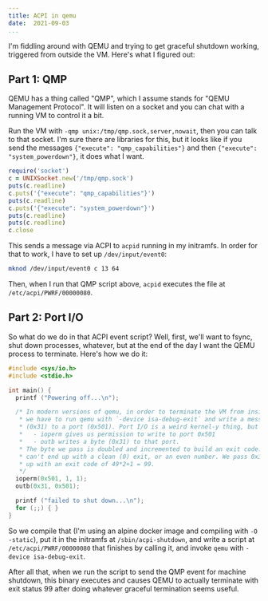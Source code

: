 ```yaml
---
title: ACPI in qemu
date:  2021-09-03
...
```


I'm fiddling around with QEMU and trying to get graceful shutdown working, triggered from outside
the VM. Here's what I figured out:

## Part 1: QMP

QEMU has a thing called "QMP", which I assume stands for "QEMU Management Protocol". It will listen
on a socket and you can chat with a running VM to control it a bit.

Run the VM with `-qmp unix:/tmp/qmp.sock,server,nowait`, then you can talk to that socket. I'm sure
there are libraries for this, but it looks like if you send the messages `{"execute":
"qmp_capabilities"}` and then `{"execute": "system_powerdown"}`, it does what I want.

```ruby
require('socket')
c = UNIXSocket.new('/tmp/qmp.sock')
puts(c.readline)
c.puts('{"execute": "qmp_capabilities"}')
puts(c.readline)
c.puts('{"execute": "system_powerdown"}')
puts(c.readline)
puts(c.readline)
c.close
```

This sends a message via ACPI to `acpid` running in my initramfs. In order for that to work, I have
to set up `/dev/input/event0`:

```bash
mknod /dev/input/event0 c 13 64
```

Then, when I run that QMP script above, `acpid` executes the file at `/etc/acpi/PWRF/00000080`.

## Part 2: Port I/O

So what do we do in that ACPI event script? Well, first, we'll want to fsync, shut down processes,
whatever, but at the end of the day I want the QEMU process to terminate. Here's how we do it:

```c
#include <sys/io.h>
#include <stdio.h>

int main() {
  printf ("Powering off...\n");

  /* In modern versions of qemu, in order to terminate the VM from inside,
   * we have to run qemu with `-device isa-debug-exit` and write a message
   * (0x31) to a port (0x501). Port I/O is a weird kernel-y thing, but just realize that:
   *   - ioperm gives us permission to write to port 0x501
   *   - outb writes a byte (0x31) to that port.
   * The byte we pass is doubled and incremented to build an exit code. So, we
   * can't end up with a clean (0) exit, or an even number. We pass 0x31=49 to end
   * up with an exit code of 49*2+1 = 99.
   */
  ioperm(0x501, 1, 1);
  outb(0x31, 0x501);

  printf ("failed to shut down...\n");
  for (;;) { }
}
```

So we compile that (I'm using an alpine docker image and compiling with `-O -static`), put it in the
initramfs at `/sbin/acpi-shutdown`, and write a script at `/etc/acpi/PWRF/00000080` that finishes by
calling it, and invoke `qemu` with `-device isa-debug-exit`.

After all that, when we run the script to send the QMP event for machine shutdown, this binary
executes and causes QEMU to actually terminate with exit status 99 after doing whatever graceful
termination seems useful.
